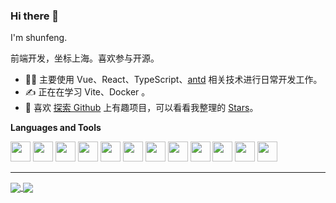 ### Hi there 👋

I'm shunfeng.

前端开发，坐标上海。喜欢参与开源。

- 👨‍💻 主要使用 Vue、React、TypeScript、[antd](https://ant.design/) 相关技术进行日常开发工作。
- ✍️ 正在在学习 Vite、Docker 。
- 🤩 喜欢 [探索 Github](https://github.com/explore) 上有趣项目，可以看看我整理的 [Stars](https://github.com/ishangsf?tab=stars)。

**Languages and Tools** 

<code><a href="https://tc39.es/zh-Hans/"><img height="32" src="https://cdn.jsdelivr.net/gh/devicons/devicon/icons/javascript/javascript-original.svg"></a></code>
<code><a href="https://www.typescriptlang.org/"><img height="32" src="https://cdn.jsdelivr.net/gh/devicons/devicon/icons/typescript/typescript-original.svg"></a></code>
<code><a href="https://vuejs.org/"><img height="32" src="https://cdn.jsdelivr.net/gh/devicons/devicon/icons/vuejs/vuejs-original.svg"></a></code>
<code><a href="https://reactjs.org/"><img height="32" src="https://cdn.jsdelivr.net/gh/devicons/devicon/icons/react/react-original.svg"></a></code>
<code><a href="https://webpack.docschina.org/"><img height="32" src="https://cdn.jsdelivr.net/gh/devicons/devicon/icons/webpack/webpack-original.svg"></a></code>
<code><a href="https://www.apple.com.cn/macbook-pro/"><img height="32" src="https://cdn.jsdelivr.net/gh/devicons/devicon/icons/apple/apple-original.svg"></a></code>
<code><a href="https://code.visualstudio.com/"><img height="32" src="https://cdn.jsdelivr.net/gh/devicons/devicon/icons/vscode/vscode-original.svg"></a></code>
<code><a href="https://www.google.com/intl/zh-CN/chrome/"><img height="32" src="https://cdn.jsdelivr.net/gh/devicons/devicon/icons/chrome/chrome-original.svg"></a></code>
<code><a href="https://wangdoc.com/bash/"><img height="32" src="https://cdn.jsdelivr.net/gh/devicons/devicon/icons/bash/bash-plain.svg"></a></code>
<code><a href="https://git-scm.com/"><img height="32" src="https://cdn.jsdelivr.net/gh/devicons/devicon/icons/git/git-plain.svg"></a></code>
<code><a href="https://www.docker.com/"><img height="32" src="https://cdn.jsdelivr.net/gh/devicons/devicon/icons/docker/docker-plain.svg"></a></code>
<code><a href="https://www.nginx.com/"><img height="32" src="https://cdn.jsdelivr.net/gh/devicons/devicon/icons/nginx/nginx-original.svg"></a></code>

---

<div>
  <a href="https://github.com/anuraghazra/github-readme-stats">
    <img align="center" src="https://github-readme-stats.vercel.app/api/pin/?username=ishangsf&repo=github-readme-stats" />
  </a>
  <a href="https://github.com/anuraghazra/convoychat">
    <img align="center" src="https://github-readme-stats.vercel.app/api/pin/?username=ishangsf&repo=convoychat" />
  </a>
</div>
